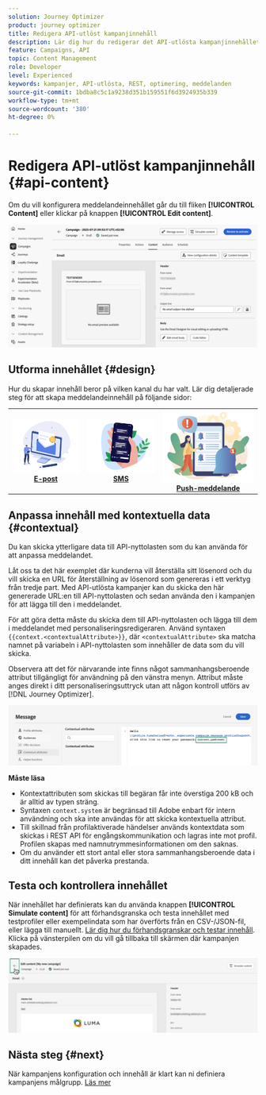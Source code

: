```yaml
---
solution: Journey Optimizer
product: journey optimizer
title: Redigera API-utlöst kampanjinnehåll
description: Lär dig hur du redigerar det API-utlösta kampanjinnehållet.
feature: Campaigns, API
topic: Content Management
role: Developer
level: Experienced
keywords: kampanjer, API-utlösta, REST, optimering, meddelanden
source-git-commit: 1bdba8c5c1a9238d351b159551f6d3924935b339
workflow-type: tm+mt
source-wordcount: '380'
ht-degree: 0%

---
```



# Redigera API-utlöst kampanjinnehåll {#api-content}

Om du vill konfigurera meddelandeinnehållet går du till fliken **[!UICONTROL Content]** eller klickar på knappen **[!UICONTROL Edit content]**.

![](assets/campaign-content.png)

## Utforma innehållet {#design}

Hur du skapar innehåll beror på vilken kanal du har valt. Lär dig detaljerade steg för att skapa meddelandeinnehåll på följande sidor:

<table style="table-layout:fixed"><tr style="border: 0;">
<td><a href="../email/create-email.md"><img alt="e-post" src="../channels/assets/do-not-localize/email.png"></a>
<div align="center"><a href="../email/create-email.md"><strong>E-post</strong></a></div></td>
<td><a href="../sms/create-sms.md"><img alt="sms" src="../channels/assets/do-not-localize/sms.png"></a>
<div align="center"><a href="../sms/create-sms.md"><strong>SMS</strong></a></div></td>
<td><a href="../push/create-push.md"><img alt="push" src="../channels/assets/do-not-localize/push.png"></a>
<div align="center"><a href="../push/create-push.md"><strong>Push-meddelande</strong></a></div></td>
</tr></table>

## Anpassa innehåll med kontextuella data {#contextual}

Du kan skicka ytterligare data till API-nyttolasten som du kan använda för att anpassa meddelandet.

Låt oss ta det här exemplet där kunderna vill återställa sitt lösenord och du vill skicka en URL för återställning av lösenord som genereras i ett verktyg från tredje part. Med API-utlösta kampanjer kan du skicka den här genererade URL:en till API-nyttolasten och sedan använda den i kampanjen för att lägga till den i meddelandet.

För att göra detta måste du skicka dem till API-nyttolasten och lägga till dem i meddelandet med personaliseringsredigeraren. Använd syntaxen `{{context.<contextualAttribute>}}`, där `<contextualAttribute>` ska matcha namnet på variabeln i API-nyttolasten som innehåller de data som du vill skicka.

Observera att det för närvarande inte finns något sammanhangsberoende attribut tillgängligt för användning på den vänstra menyn. Attribut måste anges direkt i ditt personaliseringsuttryck utan att någon kontroll utförs av [!DNL Journey Optimizer].

![](assets/api-triggered-context.png)

**Måste läsa**

* Kontextattributen som skickas till begäran får inte överstiga 200 kB och är alltid av typen sträng.
* Syntaxen `context.system` är begränsad till Adobe enbart för intern användning och ska inte användas för att skicka kontextuella attribut.
* Till skillnad från profilaktiverade händelser används kontextdata som skickas i REST API för engångskommunikation och lagras inte mot profil. Profilen skapas med namnutrymmesinformationen om den saknas.
* Om du använder ett stort antal eller stora sammanhangsberoende data i ditt innehåll kan det påverka prestanda.

## Testa och kontrollera innehållet

När innehållet har definierats kan du använda knappen **[!UICONTROL Simulate content]** för att förhandsgranska och testa innehållet med testprofiler eller exempelindata som har överförts från en CSV-/JSON-fil, eller lägga till manuellt. [Lär dig hur du förhandsgranskar och testar innehåll](../content-management/preview-test.md). Klicka på vänsterpilen om du vill gå tillbaka till skärmen där kampanjen skapades.

![](assets/create-campaign-design.png)

## Nästa steg {#next}

När kampanjens konfiguration och innehåll är klart kan ni definiera kampanjens målgrupp. [Läs mer](api-triggered-campaign-audience.md)
